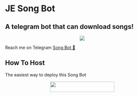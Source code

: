 # JE Song Bot
## A telegram bot that can download songs!
<p align="center">
  <img src="https://telegra.ph/file/172120c93b52738be277b.jpg">
</p>

Reach me on Telegram [Song Bot 🎵](https://t.me/jesongbot)

## How To Host

The easiest way to deploy this Song Bot
<p align="center"><a href="https://heroku.com/deploy?template=https://github.com/ImJanindu/JESongBot"> <img src="https://img.shields.io/badge/Deploy%20To%20Heroku-blueviolet?style=for-the-badge&logo=heroku" width="210" height="34.45"/></a></p>
